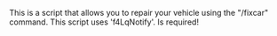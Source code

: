 This is a script that allows you to repair your vehicle using the "/fixcar" command.
This script uses 'f4LqNotify'. Is required!
